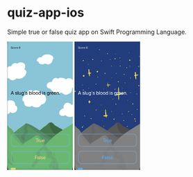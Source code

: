 # quiz-app-ios

Simple true or false quiz app on Swift Programming Language.

<img src="light_mode_preview.png" width="30%" height="30%"> <img src="dark_mode_preview.png" width="30%" height="30%">
